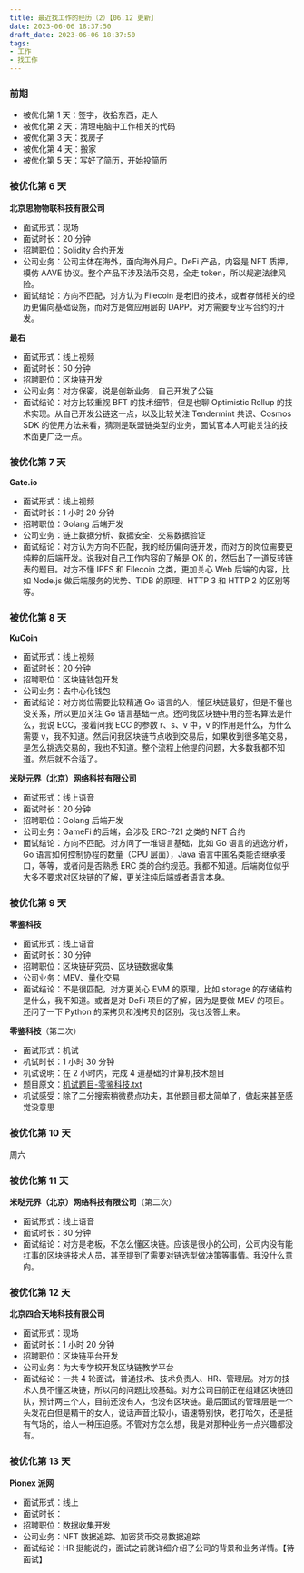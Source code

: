 ```yaml
---
title: 最近找工作的经历（2）【06.12 更新】
date: 2023-06-06 18:37:50
draft_date: 2023-06-06 18:37:50
tags:
- 工作
- 找工作
---
```


### 前期

- 被优化第 1 天：签字，收拾东西，走人
- 被优化第 2 天：清理电脑中工作相关的代码
- 被优化第 3 天：找房子
- 被优化第 4 天：搬家
- 被优化第 5 天：写好了简历，开始投简历

### 被优化第 6 天

**北京思物物联科技有限公司**    
- 面试形式：现场
- 面试时长：20 分钟
- 招聘职位：Solidity 合约开发
- 公司业务：公司主体在海外，面向海外用户。DeFi 产品，内容是 NFT 质押，模仿 AAVE 协议。整个产品不涉及法币交易，全走 token，所以规避法律风险。
- 面试结论：方向不匹配，对方认为 Filecoin 是老旧的技术，或者存储相关的经历更偏向基础设施，而对方是做应用层的 DAPP。对方需要专业写合约的开发。

**最右**
- 面试形式：线上视频
- 面试时长：50 分钟
- 招聘职位：区块链开发
- 公司业务：对方保密，说是创新业务，自己开发了公链
- 面试结论：对方比较重视 BFT 的技术细节，但是也聊 Optimistic Rollup 的技术实现。从自己开发公链这一点，以及比较关注 Tendermint 共识、Cosmos SDK 的使用方法来看，猜测是联盟链类型的业务，面试官本人可能关注的技术面更广泛一点。

### 被优化第 7 天

**Gate.io**    
- 面试形式：线上视频
- 面试时长：1 小时 20 分钟
- 招聘职位：Golang 后端开发
- 公司业务：链上数据分析、数据安全、交易数据验证
- 面试结论：对方认为方向不匹配，我的经历偏向链开发，而对方的岗位需要更纯粹的后端开发。说我对自己工作内容的了解是 OK 的，然后出了一道反转链表的题目。对方不懂 IPFS 和 Filecoin 之类，更加关心 Web 后端的内容，比如 Node.js 做后端服务的优势、TiDB 的原理、HTTP 3 和 HTTP 2 的区别等等。

### 被优化第 8 天

**KuCoin**    
- 面试形式：线上视频
- 面试时长：20 分钟
- 招聘职位：区块链钱包开发
- 公司业务：去中心化钱包
- 面试结论：对方岗位需要比较精通 Go 语言的人，懂区块链最好，但是不懂也没关系，所以更加关注 Go 语言基础一点。还问我区块链中用的签名算法是什么，我说 ECC，接着问我 ECC 的参数 r、s、v 中，v 的作用是什么，为什么需要 v，我不知道。然后问我区块链节点收到交易后，如果收到很多笔交易，是怎么挑选交易的，我也不知道。整个流程上他提的问题，大多数我都不知道。然后就不合适了。

**米哒元界（北京）网络科技有限公司**    
- 面试形式：线上语音
- 面试时长：20 分钟
- 招聘职位：Golang 后端开发
- 公司业务：GameFi 的后端，会涉及 ERC-721 之类的 NFT 合约
- 面试结论：方向不匹配。对方问了一堆语言基础，比如 Go 语言的逃逸分析，Go 语言如何控制协程的数量（CPU 层面），Java 语言中匿名类能否继承接口，等等，或者问是否熟悉 ERC 类的合约规范。我都不知道。后端岗位似乎大多不要求对区块链的了解，更关注纯后端或者语言本身。

### 被优化第 9 天

**零鉴科技**    
- 面试形式：线上语音
- 面试时长：30 分钟
- 招聘职位：区块链研究员、区块链数据收集
- 公司业务：MEV、量化交易
- 面试结论：不是很匹配，对方更关心 EVM 的原理，比如 storage 的存储结构是什么，我不知道。或者是对 DeFi 项目的了解，因为是要做 MEV 的项目。还问了一下 Python 的深拷贝和浅拷贝的区别，我也没答上来。

**零鉴科技**（第二次）
- 面试形式：机试
- 机试时长：1 小时 30 分钟
- 机试说明：在 2 小时内，完成 4 道基础的计算机技术题目
- 题目原文：<a href="机试题目-零鉴科技.txt">机试题目-零鉴科技.txt</a>
- 机试感受：除了二分搜索稍微费点功夫，其他题目都太简单了，做起来甚至感觉没意思

### 被优化第 10 天 

周六

### 被优化第 11 天

**米哒元界（北京）网络科技有限公司**（第二次）
- 面试形式：线上语音
- 面试时长：30 分钟
- 面试结论：对方是老板，不怎么懂区块链。应该是很小的公司，公司内没有能扛事的区块链技术人员，甚至提到了需要对链选型做决策等事情。我没什么意向。

### 被优化第 12 天

**北京四合天地科技有限公司**
- 面试形式：现场
- 面试时长：1 小时 20 分钟
- 招聘职位：区块链平台开发
- 公司业务：为大专学校开发区块链教学平台
- 面试结论：一共 4 轮面试，普通技术、技术负责人、HR、管理层。对方的技术人员不懂区块链，所以问的问题比较基础。对方公司目前正在组建区块链团队，预计两三个人，目前还没有人，也没有区块链。最后面试的管理层是一个头发花白但是精干的女人，说话声音比较小，语速特别快，老打哈欠，还是挺有气场的，给人一种压迫感。不管对方怎么想，我是对那种业务一点兴趣都没有。

### 被优化第 13 天

**Pionex 派网**
- 面试形式：线上
- 面试时长：
- 招聘职位：数据收集开发
- 公司业务：NFT 数据追踪、加密货币交易数据追踪
- 面试结论：HR 挺能说的，面试之前就详细介绍了公司的背景和业务详情。【待面试】
